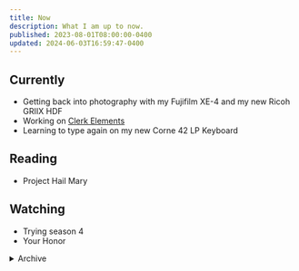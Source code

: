 ```yaml
---
title: Now
description: What I am up to now.
published: 2023-08-01T08:00:00-0400
updated: 2024-06-03T16:59:47-0400
---
```


## Currently

- Getting back into photography with my Fujifilm XE-4 and my new Ricoh GRIIX HDF
- Working on [Clerk Elements](https://clerk.com/docs/elements/overview)
- Learning to type again on my new Corne 42 LP Keyboard

## Reading

- Project Hail Mary

## Watching

- Trying season 4
- Your Honor

<details>
<summary>Archive</summary>

- Watched Sugar season 1
- Watched Fallout season 1
- Watched Mare of Easttown
- Watched American Rust season 1 & 2
- Watched Manhunt season 1

</details>
